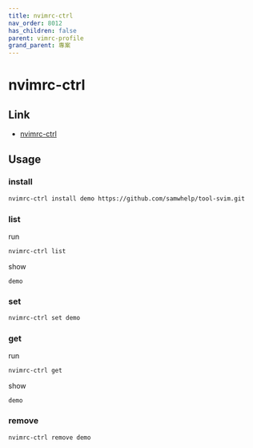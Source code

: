 ```yaml
---
title: nvimrc-ctrl
nav_order: 8012
has_children: false
parent: vimrc-profile
grand_parent: 專案
---
```


# nvimrc-ctrl


## Link

* [nvimrc-ctrl](https://github.com/samwhelp/note-about-vim/tree/gh-pages/_demo/project/vimrc-profile/nvimrc-ctrl)


## Usage

### install

``` sh
nvimrc-ctrl install demo https://github.com/samwhelp/tool-svim.git
```

### list

run

``` sh
nvimrc-ctrl list
```

show

```
demo
```

### set

``` sh
nvimrc-ctrl set demo
```


### get

run

``` sh
nvimrc-ctrl get
```

show

```
demo
```

### remove

``` sh
nvimrc-ctrl remove demo
```
